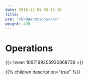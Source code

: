 ```yaml
---
date: 2018-12-01 05:17:18
title:
pre: "<b>Operations</b>"
weight: 499
---
```


# Operations

{{< tweet 1067199205930868736 >}}

{{% children description="true"   %}}
